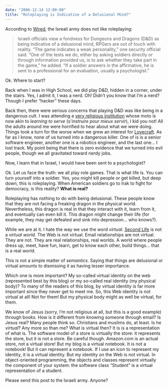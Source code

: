 ```yaml
---
date: "2006-12-14 12:00:00"
title: "Roleplaying is Indicative of a Delusional Mind?"
---
```




According to [Wired](http://blog.wired.com/tableofmalcontents/2006/12/israeli_army_ha.html), the Isreali army does not like roleplaying:

> Israeli officials view a fondness for Dungeons and Dragons (D&#038;D) as being indicative of a delusional mind, RPGers are out of touch with reality. &ldquo;The game indicates a weak personality,&rdquo; one security official said. &ldquo;One of the tests we do, either by asking soldiers directly or through information provided us, is to ask whether they take part in the game,&rdquo; he added. &ldquo;If a soldier answers in the affirmative, he is sent to a professional for an evaluation, usually a psychologist.&rdquo;

Ok. Where to start?

Back when I was in High School, we did play D&#038;D, hidden in a corner, under the stairs. Yes, I admit it, I was a nerd. Oh! Didn&rsquo;t you know that I&rsquo;m a nerd? Though I prefer &ldquo;hacker&rdquo; these days.

Back then, there were serious concerns that playing D&#038;D was like being in a dangerous cult. I was attending a [very religious institution](http://www.csb.qc.ca/) whose moto is now akin to <em>learning to serve</em> (<em>s&rsquo;instruire pour mieux servir</em>), I kid you not! All the adults around me were horrified to hear about what we were doing. Things took a turn for the worse when we grew an interest for [Lovecraft](https://en.wikipedia.org/wiki/Lovecraft). As far as I know, none of us turned into a dangerous killer. One of is is a senior software engineer, another one is a robotics engineer, and the last one&hellip; I lost track. My point being that there is zero evidence that we turned into evil people, though we all gravitated toward nerdy jobs.

Now, I learn that in Israel, I would have been sent to a psychologist?

Ok. Let us face the truth: we all play role games. That is what life is. You can turn yourself into a soldier. Yes, you might kill people or get killed, but deep down, this is roleplaying. When American soldiers go to Irak to fight for democracy, is this reality? __What is real?__

Roleplaying has nothing to do with being delusional. These people know that they are not facing a freaking dragon in the physical world. Nevertheless, this dragon is real in that they interact with it, learn from it, and eventually can even kill it. This dragon might change their life (for example, they may get defeated and sink into depression&hellip; who knows?).

While we are at it. I hate the way we use the word <em>virtual</em>. [Second Life](http://secondlife.com/) is not a <em>virtual world</em>. The Web is not virtual. Email relationships are not virtual. They are not. They are real relationships, real worlds. A world where people dress up, meet, have fun, learn, get to know each other, build things&hellip; that is a real world.

This is not a simple matter of <em>semantics</em>. Saying that things are delusional or virtual amounts to dismissing it as having lesser importance.

Which one is more important? My so-called virtual identity on the web (represented best by this blog) or my so-called real identity (my physical body)? To many of the readers of this blog, by virtual identity is far more important since they never get to meet me. So, this Web identity is not virtual at all! Not for them! But my physical body might as well be virtual, for them.

We know of Jesus (sorry, I&rsquo;m not religious at all, but this is a good example) through books. How is it different from knowing someone through email? Is Jesus real? Many people think so. Christians and muslims do, at least. Is he <em>virtual</em>? Any more so than me?
What is virtual then? It is is a representation of what is. The software model of a store is virtually the store: it represents the store, but it is not a store. Be careful though. Amazon.com is an actual store, not a virtual store! But my blog is a virtual notebook. It is not a notebook! But it can represent a notebook. If I use an icon to represent my identity, it is a virtual identity. But my identity on the Web is not virtual. In object-oriented programming, the objects and classes represent virtually the component of your system: the software class &ldquo;Student&rdquo; is a virtual representation of a student.

Please send this post to the Israeli army. Anyone?

